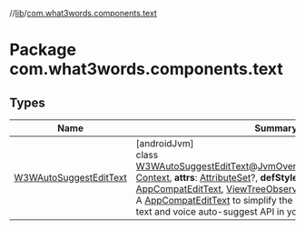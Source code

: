 //[lib](../../index.md)/[com.what3words.components.text](index.md)

# Package com.what3words.components.text

## Types

| Name | Summary |
|---|---|
| [W3WAutoSuggestEditText](-w3-w-auto-suggest-edit-text/index.md) | [androidJvm]<br>class [W3WAutoSuggestEditText](-w3-w-auto-suggest-edit-text/index.md)@[JvmOverloads](https://kotlinlang.org/api/latest/jvm/stdlib/kotlin.jvm/-jvm-overloads/index.html)()constructor(**context**: [Context](https://developer.android.com/reference/kotlin/android/content/Context.html), **attrs**: [AttributeSet](https://developer.android.com/reference/kotlin/android/util/AttributeSet.html)?, **defStyleAttr**: [Int](https://kotlinlang.org/api/latest/jvm/stdlib/kotlin/-int/index.html)) : [AppCompatEditText](https://developer.android.com/reference/kotlin/androidx/appcompat/widget/AppCompatEditText.html), [ViewTreeObserver.OnGlobalLayoutListener](https://developer.android.com/reference/kotlin/android/view/ViewTreeObserver.OnGlobalLayoutListener.html)<br>A [AppCompatEditText](https://developer.android.com/reference/kotlin/androidx/appcompat/widget/AppCompatEditText.html) to simplify the integration of what3words text and voice auto-suggest API in your app. |
